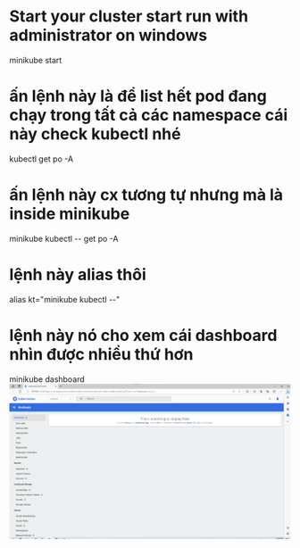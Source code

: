 # Start your cluster start run with administrator on windows
minikube start


# ấn lệnh này là để list hết pod đang chạy trong tất cả các namespace cái này check kubectl nhé
kubectl get po -A

# ấn lệnh này cx tương tự nhưng mà là inside minikube
minikube kubectl -- get po -A

# lệnh này alias thôi
alias kt="minikube kubectl --"

# lệnh này nó cho xem cái dashboard nhìn được nhiều thứ hơn
minikube dashboard
![Alt text](image.png)

